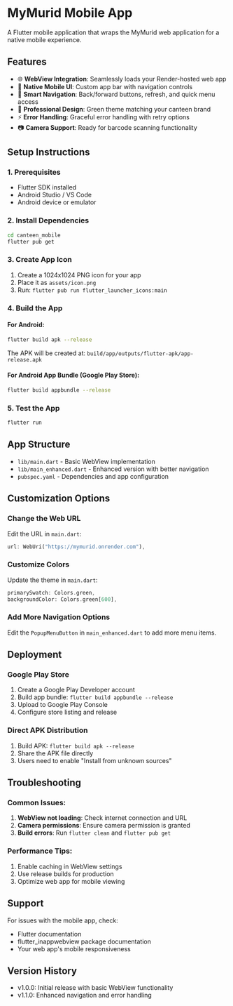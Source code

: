 # MyMurid Mobile App

A Flutter mobile application that wraps the MyMurid web application for a native mobile experience.

## Features

- 🌐 **WebView Integration**: Seamlessly loads your Render-hosted web app
- 📱 **Native Mobile UI**: Custom app bar with navigation controls
- 🔄 **Smart Navigation**: Back/forward buttons, refresh, and quick menu access
- 🎨 **Professional Design**: Green theme matching your canteen brand
- ⚡ **Error Handling**: Graceful error handling with retry options
- 📷 **Camera Support**: Ready for barcode scanning functionality

## Setup Instructions

### 1. Prerequisites
- Flutter SDK installed
- Android Studio / VS Code
- Android device or emulator

### 2. Install Dependencies
```bash
cd canteen_mobile
flutter pub get
```

### 3. Create App Icon
1. Create a 1024x1024 PNG icon for your app
2. Place it as `assets/icon.png`
3. Run: `flutter pub run flutter_launcher_icons:main`

### 4. Build the App

#### For Android:
```bash
flutter build apk --release
```
The APK will be created at: `build/app/outputs/flutter-apk/app-release.apk`

#### For Android App Bundle (Google Play Store):
```bash
flutter build appbundle --release
```

### 5. Test the App
```bash
flutter run
```

## App Structure

- `lib/main.dart` - Basic WebView implementation
- `lib/main_enhanced.dart` - Enhanced version with better navigation
- `pubspec.yaml` - Dependencies and app configuration

## Customization Options

### Change the Web URL
Edit the URL in `main.dart`:
```dart
url: WebUri("https://mymurid.onrender.com"),
```

### Customize Colors
Update the theme in `main.dart`:
```dart
primarySwatch: Colors.green,
backgroundColor: Colors.green[600],
```

### Add More Navigation Options
Edit the `PopupMenuButton` in `main_enhanced.dart` to add more menu items.

## Deployment

### Google Play Store
1. Create a Google Play Developer account
2. Build app bundle: `flutter build appbundle --release`
3. Upload to Google Play Console
4. Configure store listing and release

### Direct APK Distribution
1. Build APK: `flutter build apk --release`
2. Share the APK file directly
3. Users need to enable "Install from unknown sources"

## Troubleshooting

### Common Issues:
1. **WebView not loading**: Check internet connection and URL
2. **Camera permissions**: Ensure camera permission is granted
3. **Build errors**: Run `flutter clean` and `flutter pub get`

### Performance Tips:
1. Enable caching in WebView settings
2. Use release builds for production
3. Optimize web app for mobile viewing

## Support

For issues with the mobile app, check:
- Flutter documentation
- flutter_inappwebview package documentation
- Your web app's mobile responsiveness

## Version History

- v1.0.0: Initial release with basic WebView functionality
- v1.1.0: Enhanced navigation and error handling
